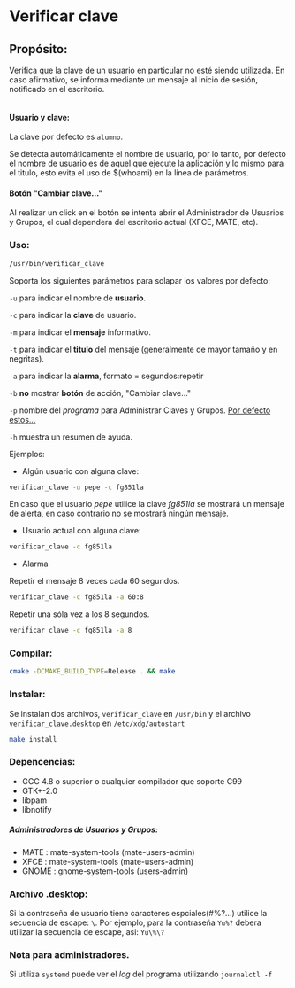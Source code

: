 # Verificar clave
## Propósito:
Verifica que la clave de un usuario en particular no esté siendo utilizada.
En caso afirmativo, se informa mediante un mensaje al inicio de sesión,
notificado en el escritorio.

<a href="http://www.zimagez.com/zimage/verificarclave-20.php" target="_blank" title=""><img src="http://www.zimagez.com/miniature/verificarclave-20.png" alt="" /></a>


#### Usuario y clave:

La clave por defecto es ```alumno```.

Se detecta automáticamente el nombre de usuario, por lo tanto, por defecto
el nombre de usuario es de aquel que ejecute la aplicación y lo mismo para
el titulo, esto evita el uso de $(whoami) en la línea de parámetros.


#### Botón "Cambiar clave..."

Al realizar un click en el botón se intenta abrir el Administrador de Usuarios y
Grupos, el cual dependera del escritorio actual (XFCE, MATE, etc).


### Uso:
```bash 
/usr/bin/verificar_clave
```
Soporta los siguientes parámetros para solapar los valores por defecto:

```-u``` para indicar el nombre de **usuario**.

```-c``` para indicar la **clave** de usuario.

```-m``` para indicar el **mensaje** informativo.

```-t``` para indicar el **titulo** del mensaje (generalmente de mayor tamaño y en negritas).

```-a``` para indicar la **alarma**, formato = segundos:repetir

```-b``` **no** mostrar **botón** de acción, "Cambiar clave..."

```-p``` nombre del *programa* para Administrar Claves y Grupos.
        [Por defecto estos...](https://github.com/daltomi/verificar_clave#administradores-de-usuarios-y-grupos)

```-h``` muestra un resumen de ayuda.



Ejemplos:

- Algún usuario con alguna clave:

```bash
verificar_clave -u pepe -c fg851la
```

En caso que el usuario *pepe* utilice la clave *fg851la* se mostrará un
mensaje de alerta, en caso contrario no se mostrará ningún mensaje.

- Usuario actual con alguna clave:

```bash
verificar_clave -c fg851la
```

- Alarma

Repetir el mensaje 8 veces cada 60 segundos.

```bash
verificar_clave -c fg851la -a 60:8
```

Repetir una sóla vez a los 8 segundos.

```bash
verificar_clave -c fg851la -a 8
```


### Compilar:
```bash
cmake -DCMAKE_BUILD_TYPE=Release . && make
```

### Instalar:
Se instalan dos archivos, ```verificar_clave``` en ```/usr/bin``` y el archivo
```verificar_clave.desktop``` en ```/etc/xdg/autostart```

```bash
make install
```

### Depencencias:
- GCC 4.8 o superior o cualquier compilador que soporte C99
- GTK+-2.0
- libpam
- libnotify

##### Administradores de Usuarios y Grupos:
- MATE  : mate-system-tools (mate-users-admin)
- XFCE  : mate-system-tools (mate-users-admin)
- GNOME : gnome-system-tools (users-admin)


### Archivo .desktop:
Si la contraseña de usuario tiene caracteres espciales(#%?...) utilice la
secuencia de escape: ```\```.
Por ejemplo, para la contraseña ```Yu%?``` debera utilizar la secuencia de
escape, asi: ```Yu\%\?```


### Nota para administradores.
Si utiliza ```systemd``` puede ver el *log* del programa utilizando ```journalctl -f```
